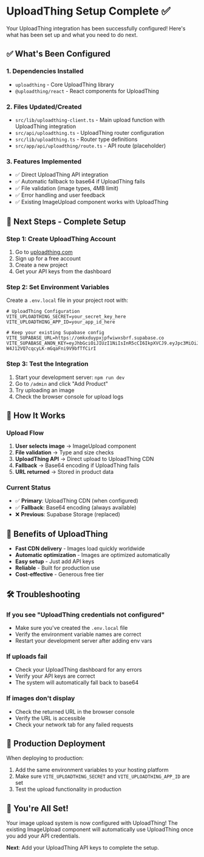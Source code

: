 # UploadThing Setup Complete ✅

Your UploadThing integration has been successfully configured! Here's what has been set up and what you need to do next.

## ✅ What's Been Configured

### 1. Dependencies Installed
- `uploadthing` - Core UploadThing library
- `@uploadthing/react` - React components for UploadThing

### 2. Files Updated/Created
- `src/lib/uploadthing-client.ts` - Main upload function with UploadThing integration
- `src/api/uploadthing.ts` - UploadThing router configuration
- `src/lib/uploadthing.ts` - Router type definitions
- `src/app/api/uploadthing/route.ts` - API route (placeholder)

### 3. Features Implemented
- ✅ Direct UploadThing API integration
- ✅ Automatic fallback to base64 if UploadThing fails
- ✅ File validation (image types, 4MB limit)
- ✅ Error handling and user feedback
- ✅ Existing ImageUpload component works with UploadThing

## 🚀 Next Steps - Complete Setup

### Step 1: Create UploadThing Account
1. Go to [uploadthing.com](https://uploadthing.com)
2. Sign up for a free account
3. Create a new project
4. Get your API keys from the dashboard

### Step 2: Set Environment Variables
Create a `.env.local` file in your project root with:

```env
# UploadThing Configuration
VITE_UPLOADTHING_SECRET=your_secret_key_here
VITE_UPLOADTHING_APP_ID=your_app_id_here

# Keep your existing Supabase config
VITE_SUPABASE_URL=https://omkxduypxjpfwiwxsbrf.supabase.co
VITE_SUPABASE_ANON_KEY=eyJhbGciOiJIUzI1NiIsInR5cCI6IkpXVCJ9.eyJpc3MiOiJzdXBhYmFzZSIsInJlZiI6Im9ta3hkdXlweGpwZndpd3hzYnJmIiwicm9sZSI6ImFub24iLCJpYXQiOjE3NTgxNzQ3OTksImV4cCI6MjA3Mzc1MDc5OX0.2nTdy8VlM-W4J12VQ7cqcyLK-mGqaFni9V9bfTfCirI
```

### Step 3: Test the Integration
1. Start your development server: `npm run dev`
2. Go to `/admin` and click "Add Product"
3. Try uploading an image
4. Check the browser console for upload logs

## 🔧 How It Works

### Upload Flow
1. **User selects image** → ImageUpload component
2. **File validation** → Type and size checks
3. **UploadThing API** → Direct upload to UploadThing CDN
4. **Fallback** → Base64 encoding if UploadThing fails
5. **URL returned** → Stored in product data

### Current Status
- ✅ **Primary**: UploadThing CDN (when configured)
- ✅ **Fallback**: Base64 encoding (always available)
- ❌ **Previous**: Supabase Storage (replaced)

## 🎯 Benefits of UploadThing

- **Fast CDN delivery** - Images load quickly worldwide
- **Automatic optimization** - Images are optimized automatically
- **Easy setup** - Just add API keys
- **Reliable** - Built for production use
- **Cost-effective** - Generous free tier

## 🛠️ Troubleshooting

### If you see "UploadThing credentials not configured"
- Make sure you've created the `.env.local` file
- Verify the environment variable names are correct
- Restart your development server after adding env vars

### If uploads fail
- Check your UploadThing dashboard for any errors
- Verify your API keys are correct
- The system will automatically fall back to base64

### If images don't display
- Check the returned URL in the browser console
- Verify the URL is accessible
- Check your network tab for any failed requests

## 📝 Production Deployment

When deploying to production:
1. Add the same environment variables to your hosting platform
2. Make sure `VITE_UPLOADTHING_SECRET` and `VITE_UPLOADTHING_APP_ID` are set
3. Test the upload functionality in production

## 🎉 You're All Set!

Your image upload system is now configured with UploadThing! The existing ImageUpload component will automatically use UploadThing once you add your API credentials.

**Next**: Add your UploadThing API keys to complete the setup.
